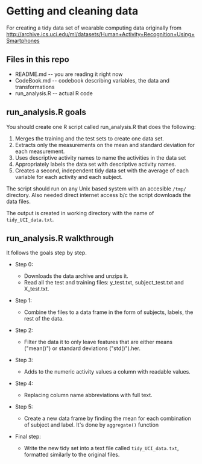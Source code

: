 # Getting and cleaning data

For creating a tidy data set of wearable computing data originally from http://archive.ics.uci.edu/ml/datasets/Human+Activity+Recognition+Using+Smartphones

## Files in this repo
* README.md -- you are reading it right now
* CodeBook.md -- codebook describing variables, the data and transformations
* run_analysis.R -- actual R code

## run_analysis.R goals
You should create one R script called run_analysis.R that does the following:

1. Merges the training and the test sets to create one data set.
2. Extracts only the measurements on the mean and standard deviation for each measurement. 
3. Uses descriptive activity names to name the activities in the data set
4. Appropriately labels the data set with descriptive activity names. 
5. Creates a second, independent tidy data set with the average of each variable for each activity and each subject. 

The script should run on any Unix based system with an accesible `/tmp/` directory. Also needed direct internet access b/c the script downloads the data files.

The output is created in working directory with the name of `tidy_UCI_data.txt`.

## run_analysis.R walkthrough
It follows the goals step by step.

* Step 0:
  * Downloads the data archive and unzips it.
  * Read all the test and training files: y\_test.txt, subject\_test.txt and X_test.txt.

* Step 1:
  * Combine the files to a data frame in the form of subjects, labels, the rest of the data.

* Step 2:
  * Filter the data it to only leave features that are either means ("mean()") or standard deviations ("std()").her.

* Step 3:
  * Adds to the numeric activity values a column with readable values.

* Step 4:
  * Replacing column name abbreviations with full text.

* Step 5:
  * Create a new data frame by finding the mean for each combination of subject and label. It's done by `aggregate()` function
  
* Final step:
  * Write the new tidy set into a text file called `tidy_UCI_data.txt`, formatted similarly to the original files.
